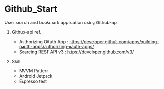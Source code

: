 # Github_Start

User search and bookmark application using Github-api.

1. Github-api ref.
   - Authorizing OAuth App : https://developer.github.com/apps/building-oauth-apps/authorizing-oauth-apps/
   - Searcing REST API v3 : https://developer.github.com/v3/


2. Skill
   - MVVM Pattern
   - Android Jetpack
   - Espresso test
